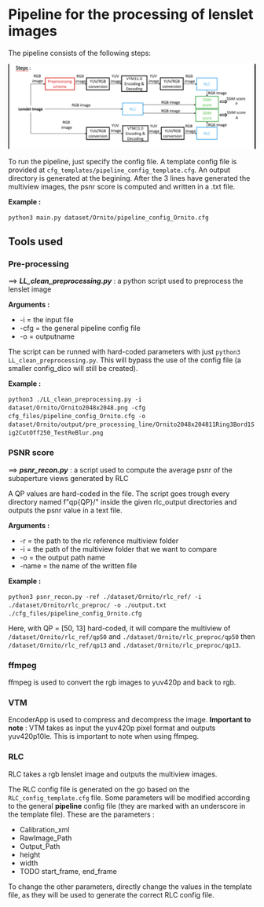# Pipeline for the processing of lenslet images

The pipeline consists of the following steps:

![pipeline_schema](doc/pipeline_schema.png)

To run the pipeline, just specify the config file. A template config file is provided at ```cfg_templates/pipeline_config_template.cfg```.
An output directory is generated at the begining.
After the 3 lines have generated the multiview images, the psnr score is computed and written in a .txt file.

**Example :**

```python3 main.py dataset/Ornito/pipeline_config_Ornito.cfg```

## Tools used

### Pre-processing

$\implies$ ***LL_clean_preprocessing.py*** : a python script used to preprocess the lenslet image

**Arguments :**

- -i = the input file
- -cfg = the general pipeline config file
- -o = outputname

The script can be runned with hard-coded parameters with just ```python3 LL_clean_preprocessing.py```. This will bypass the use of the config file (a smaller config_dico will still be created).

**Example :**

```python3 ./LL_clean_preprocessing.py -i dataset/Ornito/Ornito2048x2048.png -cfg cfg_files/pipeline_config_Ornito.cfg -o dataset/Ornito/output/pre_processing_line/Ornito2048x204811Ring3Bord1Sig2CutOff250_TestReBlur.png```

### PSNR score

$\implies$ ***psnr_recon.py*** : a script used to compute the average psnr of the subaperture views generated by RLC

A QP values are hard-coded in the file. The script goes trough every directory named f"qp{QP}/" inside the given rlc_output directories and outputs the psnr value in a text file.

**Arguments :**

- -r = the path to the rlc reference multiview folder
- -i = the path of the multiview folder that we want to compare
- -o = the output path name
- -name = the name of the written file

**Example :**

```python3 psnr_recon.py -ref ./dataset/Ornito/rlc_ref/ -i ./dataset/Ornito/rlc_preproc/ -o ./output.txt ./cfg_files/pipeline_config_Ornito.cfg```

Here, with QP = [50, 13] hard-coded, it will compare the multiview of ```/dataset/Ornito/rlc_ref/qp50``` and ```./dataset/Ornito/rlc_preproc/qp50```
then ```/dataset/Ornito/rlc_ref/qp13``` and ```./dataset/Ornito/rlc_preproc/qp13```.

### ffmpeg

ffmpeg is used to convert the rgb images to yuv420p and back to rgb.

### VTM

EncoderApp is used to compress and decompress the image.
**Important to note** : VTM takes as input the yuv420p pixel format and outputs yuv420p10le. This is important to note when using ffmpeg.

### RLC

RLC takes a rgb lenslet image and outputs the multiview images.

The RLC config file is generated on the go based on the ```RLC_config_template.cfg``` file. Some parameters will be modified according to the general **pipeline** config file (they are marked with an underscore in the template file).
These are the parameters :

- Calibration_xml
- RawImage_Path
- Output_Path
- height
- width
- TODO start_frame, end_frame

To change the other parameters, directly change the values in the template file, as they will be used to generate the correct RLC config file.

